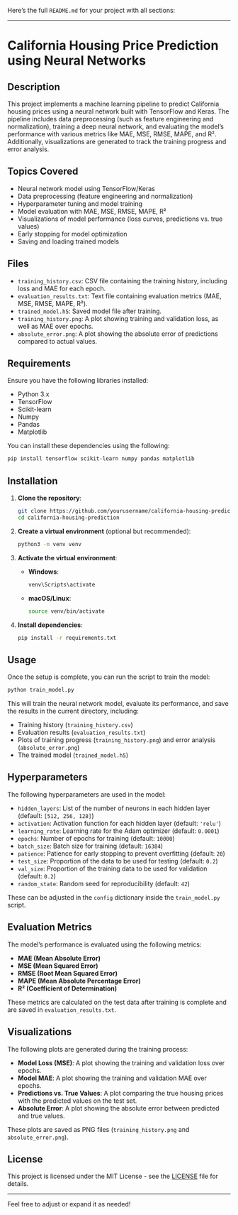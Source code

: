 Here’s the full `README.md` for your project with all sections:

---

# California Housing Price Prediction using Neural Networks

## Description

This project implements a machine learning pipeline to predict California housing prices using a neural network built with TensorFlow and Keras. The pipeline includes data preprocessing (such as feature engineering and normalization), training a deep neural network, and evaluating the model’s performance with various metrics like MAE, MSE, RMSE, MAPE, and R². Additionally, visualizations are generated to track the training progress and error analysis.

## Topics Covered

- Neural network model using TensorFlow/Keras
- Data preprocessing (feature engineering and normalization)
- Hyperparameter tuning and model training
- Model evaluation with MAE, MSE, RMSE, MAPE, R²
- Visualizations of model performance (loss curves, predictions vs. true values)
- Early stopping for model optimization
- Saving and loading trained models

## Files

- `training_history.csv`: CSV file containing the training history, including loss and MAE for each epoch.
- `evaluation_results.txt`: Text file containing evaluation metrics (MAE, MSE, RMSE, MAPE, R²).
- `trained_model.h5`: Saved model file after training.
- `training_history.png`: A plot showing training and validation loss, as well as MAE over epochs.
- `absolute_error.png`: A plot showing the absolute error of predictions compared to actual values.

## Requirements

Ensure you have the following libraries installed:

- Python 3.x
- TensorFlow
- Scikit-learn
- Numpy
- Pandas
- Matplotlib

You can install these dependencies using the following:

```bash
pip install tensorflow scikit-learn numpy pandas matplotlib
```

## Installation

1. **Clone the repository**:

   ```bash
   git clone https://github.com/yourusername/california-housing-prediction.git
   cd california-housing-prediction
   ```

2. **Create a virtual environment** (optional but recommended):

   ```bash
   python3 -m venv venv
   ```

3. **Activate the virtual environment**:

   - **Windows**:

     ```bash
     venv\Scripts\activate
     ```

   - **macOS/Linux**:

     ```bash
     source venv/bin/activate
     ```

4. **Install dependencies**:

   ```bash
   pip install -r requirements.txt
   ```

## Usage

Once the setup is complete, you can run the script to train the model:

```bash
python train_model.py
```

This will train the neural network model, evaluate its performance, and save the results in the current directory, including:

- Training history (`training_history.csv`)
- Evaluation results (`evaluation_results.txt`)
- Plots of training progress (`training_history.png`) and error analysis (`absolute_error.png`)
- The trained model (`trained_model.h5`)

## Hyperparameters

The following hyperparameters are used in the model:

- `hidden_layers`: List of the number of neurons in each hidden layer (default: `[512, 256, 128]`)
- `activation`: Activation function for each hidden layer (default: `'relu'`)
- `learning_rate`: Learning rate for the Adam optimizer (default: `0.0001`)
- `epochs`: Number of epochs for training (default: `10000`)
- `batch_size`: Batch size for training (default: `16384`)
- `patience`: Patience for early stopping to prevent overfitting (default: `20`)
- `test_size`: Proportion of the data to be used for testing (default: `0.2`)
- `val_size`: Proportion of the training data to be used for validation (default: `0.2`)
- `random_state`: Random seed for reproducibility (default: `42`)

These can be adjusted in the `config` dictionary inside the `train_model.py` script.

## Evaluation Metrics

The model’s performance is evaluated using the following metrics:

- **MAE (Mean Absolute Error)**
- **MSE (Mean Squared Error)**
- **RMSE (Root Mean Squared Error)**
- **MAPE (Mean Absolute Percentage Error)**
- **R² (Coefficient of Determination)**

These metrics are calculated on the test data after training is complete and are saved in `evaluation_results.txt`.

## Visualizations

The following plots are generated during the training process:

- **Model Loss (MSE)**: A plot showing the training and validation loss over epochs.
- **Model MAE**: A plot showing the training and validation MAE over epochs.
- **Predictions vs. True Values**: A plot comparing the true housing prices with the predicted values on the test set.
- **Absolute Error**: A plot showing the absolute error between predicted and true values.

These plots are saved as PNG files (`training_history.png` and `absolute_error.png`).

## License

This project is licensed under the MIT License - see the [LICENSE](LICENSE) file for details.

---

Feel free to adjust or expand it as needed!
